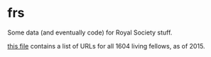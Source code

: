 # frs
Some data (and eventually code) for Royal Society stuff.

[this file](https://github.com/dullhunk/frs/blob/master/all-living-fellows-of-the-royal-society.txt) contains a list of URLs for all 1604 living fellows, as of 2015.

